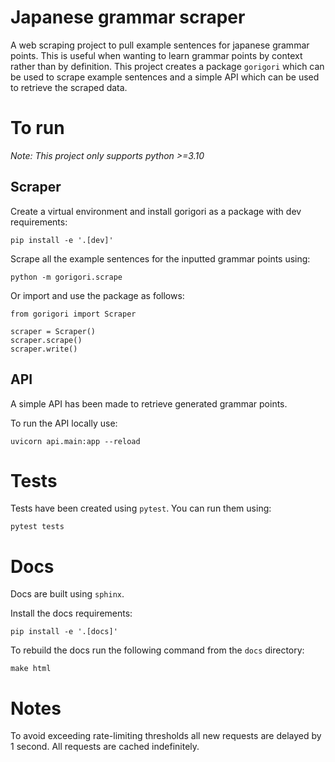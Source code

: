 # Japanese grammar scraper

A web scraping project to pull example sentences for japanese grammar points. This is useful when wanting to learn grammar points by context rather than by definition. This project creates a package `gorigori` which can be used to scrape example sentences and a simple API which can be used to retrieve the scraped data.

# To run

*Note: This project only supports python >=3.10*

## Scraper

Create a virtual environment and install gorigori as a package with dev requirements:

    pip install -e '.[dev]'

Scrape all the example sentences for the inputted grammar points using: 

    python -m gorigori.scrape

Or import and use the package as follows:

    from gorigori import Scraper

    scraper = Scraper()
    scraper.scrape()
    scraper.write()

## API

A simple API has been made to retrieve generated grammar points.

To run the API locally use:

    uvicorn api.main:app --reload

# Tests

Tests have been created using `pytest`. You can run them using: 

    pytest tests

# Docs

Docs are built using `sphinx`.

Install the docs requirements:

    pip install -e '.[docs]'

To rebuild the docs run the following command from the `docs` directory:

    make html


# Notes

To avoid exceeding rate-limiting thresholds all new requests are delayed by 1 second. All requests are cached indefinitely.



